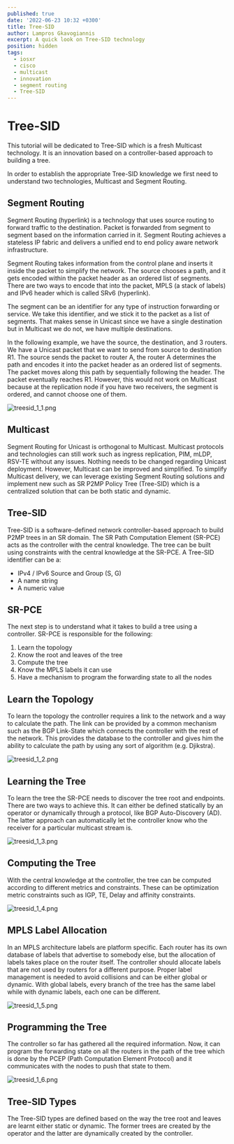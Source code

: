 ```yaml
---
published: true
date: '2022-06-23 10:32 +0300'
title: Tree-SID
author: Lampros Gkavogiannis
excerpt: A quick look on Tree-SID technology
position: hidden
tags:
  - iosxr
  - cisco
  - multicast
  - innovation
  - segment routing
  - Tree-SID
---
```

# Tree-SID

This tutorial will be dedicated to Tree-SID which is a fresh Multicast technology. It is an innovation based on a controller-based approach to building a tree.

In order to establish the appropriate Tree-SID knowledge we first need to understand two technologies, Multicast and Segment Routing.

## Segment Routing

Segment Routing (hyperlink) is a technology that uses source routing to forward traffic to the destination. Packet is forwarded from segment to segment based on the information carried in it. Segment Routing achieves a stateless IP fabric and delivers a unified end to end policy aware network infrastructure.

Segment Routing takes information from the control plane and inserts it inside the packet to simplify the network. The source chooses a path, and it gets encoded within the packet header as an ordered list of segments. There are two ways to encode that into the packet, MPLS (a stack of labels) and IPv6 header which is called SRv6 (hyperlink).

The segment can be an identifier for any type of instruction forwarding or service. We take this identifier, and we stick it to the packet as a list of segments. That makes sense in Unicast since we have a single destination but in Multicast we do not, we have multiple destinations.

In the following example, we have the source, the destination, and 3 routers. We have a Unicast packet that we want to send from source to destination R1. The source sends the packet to router A, the router A determines the path and encodes it into the packet header as an ordered list of segments. The packet moves along this path by sequentially following the header. The packet eventually reaches R1. However, this would not work on Multicast because at the replication node if you have two receivers, the segment is ordered, and cannot choose one of them.

![treesid_1_1.png]({{site.baseurl}}/images/treesid_1_1.png)

## Multicast

Segment Routing for Unicast is orthogonal to Multicast. Multicast protocols and technologies can still work such as ingress replication, PIM, mLDP, RSV-TE without any issues. Nothing needs to be changed regarding Unicast deployment. However, Multicast can be improved and simplified. To simplify Multicast delivery, we can leverage existing Segment Routing solutions and implement new such as SR P2MP Policy Tree (Tree-SID) which is a centralized solution that can be both static and dynamic.

## Tree-SID

Tree-SID is a software-defined network controller-based approach to build P2MP trees in an SR domain. The SR Path Computation Element (SR-PCE) acts as the controller with the central knowledge. The tree can be built using constraints with the central knowledge at the SR-PCE. A Tree-SID identifier can be a:

- IPv4 / IPv6 Source and Group (S, G)
- A name string
- A numeric value

## SR-PCE

The next step is to understand what it takes to build a tree using a controller. SR-PCE is responsible for the following:
1.	Learn the topology
2.	Know the root and leaves of the tree
3.	Compute the tree
4.	Know the MPLS labels it can use
5.	Have a mechanism to program the forwarding state to all the nodes

## Learn the Topology

To learn the topology the controller requires a link to the network and a way to calculate the path. The link can be provided by a common mechanism such as the BGP Link-State which connects the controller with the rest of the network. This provides the database to the controller and gives him the ability to calculate the path by using any sort of algorithm (e.g. Djikstra).

![treesid_1_2.png]({{site.baseurl}}/images/treesid_1_2.png)

## Learning the Tree

To learn the tree the SR-PCE needs to discover the tree root and endpoints. There are two ways to achieve this. It can either be defined statically by an operator or dynamically through a protocol, like BGP Auto-Discovery (AD). The latter approach can automatically let the controller know who the receiver for a particular multicast stream is.

![treesid_1_3.png]({{site.baseurl}}/images/treesid_1_3.png)

## Computing the Tree

With the central knowledge at the controller, the tree can be computed according to different metrics and constraints. These can be optimization metric constraints such as IGP, TE, Delay and affinity constraints.

![treesid_1_4.png]({{site.baseurl}}/images/treesid_1_4.png)

## MPLS Label Allocation

In an MPLS architecture labels are platform specific. Each router has its own database of labels that advertise to somebody else, but the allocation of labels takes place on the router itself. The controller should allocate labels that are not used by routers for a different purpose. Proper label management is needed to avoid collisions and can be either global or dynamic. With global labels, every branch of the tree has the same label while with dynamic labels, each one can be different.

![treesid_1_5.png]({{site.baseurl}}/images/treesid_1_5.png)

## Programming the Tree

The controller so far has gathered all the required information. Now, it can program the forwarding state on all the routers in the path of the tree which is done by the PCEP (Path Computation Element Protocol) and it communicates with the nodes to push that state to them.

![treesid_1_6.png]({{site.baseurl}}/images/treesid_1_6.png)

## Tree-SID Types

The Tree-SID types are defined based on the way the tree root and leaves are learnt either static or dynamic. The former trees are created by the operator and the latter are dynamically created by the controller.
